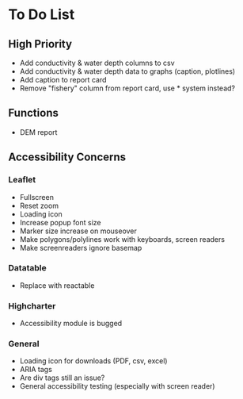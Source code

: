 # To Do List

## High Priority
- Add conductivity & water depth columns to csv
- Add conductivity & water depth data to graphs (caption, plotlines)
- Add caption to report card
- Remove "fishery" column from report card, use * system instead?

## Functions
- DEM report

## Accessibility Concerns
### Leaflet
- Fullscreen
- Reset zoom
- Loading icon
- Increase popup font size
- Marker size increase on mouseover
- Make polygons/polylines work with keyboards, screen readers
- Make screenreaders ignore basemap 
### Datatable
- Replace with reactable
### Highcharter
- Accessibility module is bugged
### General
- Loading icon for downloads (PDF, csv, excel)
- ARIA tags
- Are div tags still an issue?
- General accessibility testing (especially with screen reader)
